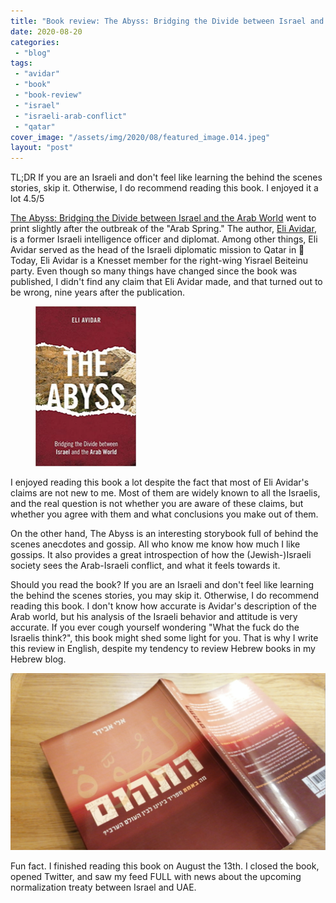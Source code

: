 ```yaml
---
title: "Book review: The Abyss: Bridging the Divide between Israel and the Arab World"
date: 2020-08-20
categories: 
 - "blog"
tags: 
 - "avidar"
 - "book"
 - "book-review"
 - "israel"
 - "israeli-arab-conflict"
 - "qatar"
cover_image: "/assets/img/2020/08/featured_image.014.jpeg"
layout: "post"
---
```


TL;DR If you are an Israeli and don't feel like learning the behind the scenes stories, skip it. Otherwise, I do recommend reading this book. I enjoyed it a lot 4.5/5

[The Abyss: Bridging the Divide between Israel and the Arab World](https://www.amazon.com/Abyss-Bridging-Divide-between-Israel/dp/1442245476) went to print slightly after the outbreak of the "Arab Spring." The author, [Eli Avidar](https://en.wikipedia.org/wiki/Eli_Avidar), is a former Israeli intelligence officer and diplomat. Among other things, Eli Avidar served as the head of the Israeli diplomatic mission to Qatar in  Today, Eli Avidar is a Knesset member for the right-wing Yisrael Beiteinu party. Even though so many things have changed since the book was published, I didn't find any claim that Eli Avidar made, and that turned out to be wrong, nine years after the publication. 

<div class="wp-block-image"><figure class="alignright size-large is-resized"><a href="https://www.amazon.com/Abyss-Bridging-Divide-between-Israel/dp/1442245476"><img src="/assets/img/2020/08/image-6.png" alt="" class="wp-image-3487" width="161" height="256"></a></figure></div>

I enjoyed reading this book a lot despite the fact that most of Eli Avidar's claims are not new to me. Most of them are widely known to all the Israelis, and the real question is not whether you are aware of these claims, but whether you agree with them and what conclusions you make out of them.

On the other hand, The Abyss is an interesting storybook full of behind the scenes anecdotes and gossip. All who know me know how much I like gossips. It also provides a great introspection of how the (Jewish-)Israeli society sees the Arab-Israeli conflict, and what it feels towards it.

Should you read the book? If you are an Israeli and don't feel like learning the behind the scenes stories, you may skip it. Otherwise, I do recommend reading this book. I don't know how accurate is Avidar's description of the Arab world, but his analysis of the Israeli behavior and attitude is very accurate. If you ever cough yourself wondering "What the fuck do the Israelis think?", this book might shed some light for you. That is why I write this review in English, despite my tendency to review Hebrew books in my Hebrew blog.

![](/assets/img/2020/08/image-7.png)

Fun fact. I finished reading this book on August the 13th. I closed the book, opened Twitter, and saw my feed FULL with news about the upcoming normalization treaty between Israel and UAE. 
